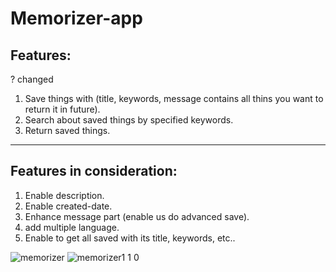 # Memorizer-app
## Features:
? changed
1. Save things with (title, keywords, message contains all thins you want to return it in future).
2. Search about saved things by specified keywords.
3. Return saved things.
--------------------------------------------------------------------------------------------------
## Features in consideration:
1. Enable description.
2. Enable created-date.
3. Enhance message part (enable us do advanced save).
4. add multiple language.
5. Enable to get all saved with its title, keywords, etc..

![memorizer](https://user-images.githubusercontent.com/46943991/147847358-90d87048-b8fa-4d5e-bfec-d48f5c8b5c29.JPG)
![memorizer1 1 0](https://user-images.githubusercontent.com/46943991/147868081-c7255f57-1044-47c0-85ee-925e9bf02fac.JPG)
